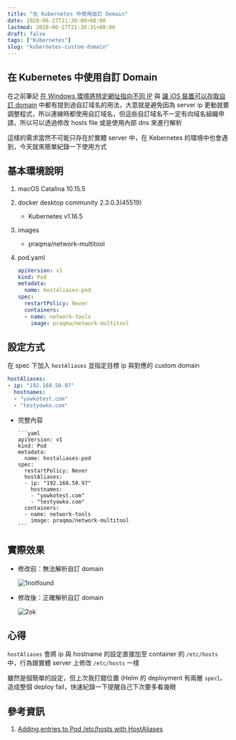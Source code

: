 ```yaml
---
title: "在 Kubernetes 中使用自訂 Domain"
date: 2020-06-27T21:30:00+08:00
lastmod: 2020-06-27T21:30:31+08:00
draft: false
tags: ["Kubernetes"]
slug: "kubernetes-custom-domain"
---
```


## 在 Kubernetes 中使用自訂 Domain

在之前筆記 [在 Windows 環境將特定網址指向不同 IP](https://blog.yowko.com/windows-host-file/) 與 [讓 iOS 裝置可以存取自訂 domain](https://blog.yowko.com/ios-private-domain/) 中都有提到過自訂域名的用法，大意就是避免因為 server ip 更動就要調整程式，所以連線時都使用自訂域名，但這些自訂域名不一定有向域名組織申請，所以可以透過修改 hosts file 或是使用內部 dns 來進行解析

這樣的需求當然不可能只存在於實體 server 中，在 Kebernetes 的環境中也會遇到，今天就來簡單紀錄一下使用方式

## 基本環境說明

1. macOS Catalina 10.15.5
2. docker desktop community 2.3.0.3(45519)

    - Kubernetes v1.16.5

3. images

   - praqma/network-multitool

4. pod.yaml

      ```yaml
      apiVersion: v1
      kind: Pod
      metadata:
        name: hostaliases-pod
      spec:
        restartPolicy: Never
        containers:
        - name: network-tools
          image: praqma/network-multitool
      ```

## 設定方式

在 spec 下加入 `hostAliases` 並指定目標 ip 與對應的 custom domain

```yaml
hostAliases:
- ip: "192.168.50.97"
  hostnames:
  - "yowkotest.com"
  - "testyowko.com"
```

- 完整內容

      ```yaml
      apiVersion: v1
      kind: Pod
      metadata:
        name: hostaliases-pod
      spec:
        restartPolicy: Never
        hostAliases:
        - ip: "192.168.50.97"
          hostnames:
          - "yowkotest.com"
          - "testyowko.com"
        containers:
        - name: network-tools
          image: praqma/network-multitool
      ```

## 實際效果

- 修改前：無法解析自訂 domain

    ![1notfound](https://user-images.githubusercontent.com/3851540/85924443-ebf4a100-b8c4-11ea-810a-76c12e56fbc1.jpg)

- 修改後：正確解析自訂 domain

    ![2ok](https://user-images.githubusercontent.com/3851540/85924444-ed25ce00-b8c4-11ea-9299-6c0d0f79e4d7.jpg)

## 心得

`hostAliases` 會將 ip 與 hostname 的設定直接加至 container 的 `/etc/hosts` 中，行為跟實體 server 上修改 `/etc/hosts` 一樣

雖然是個簡單的設定，但上次我打錯位置 (Helm 的 deployment 有兩層 `spec`)，造成整個 deploy fail，快速紀錄一下提醒自己下次要多看幾眼

## 參考資訊

1. [Adding entries to Pod /etc/hosts with HostAliases](https://kubernetes.io/docs/concepts/services-networking/add-entries-to-pod-etc-hosts-with-host-aliases/)
